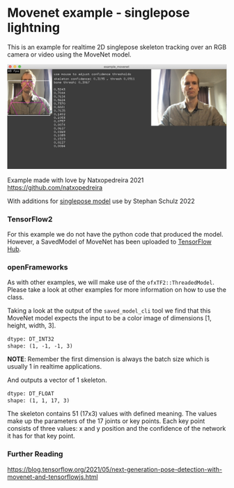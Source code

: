 # Movenet example - singlepose lightning
This is an example for realtime 2D singlepose skeleton tracking over an RGB camera or video using the MoveNet model.


![](screenshot.png)


Example made with love by Natxopedreira 2021  
https://github.com/natxopedreira

With additions for [singlepose model](https://tfhub.dev/google/movenet/singlepose/lightning/4) use by Stephan Schulz 2022


### TensorFlow2 
For this example we do not have the python code that produced the model. However, a SavedModel of MoveNet has been uploaded to [TensorFlow Hub](https://tfhub.dev).

### openFrameworks
As with other examples, we will make use of the `ofxTF2::ThreadedModel`. Please take a look at other examples for more information on how to use the class.

Taking a look at the output of the `saved_model_cli` tool we find that this MoveNet model expects the input to be a color image of dimensions [1, height, width, 3].
```shell
dtype: DT_INT32
shape: (1, -1, -1, 3)
```
__NOTE__: Remember the first dimension is always the batch size which is usually 1 in realtime applications.

And outputs a vector of 1 skeleton.
```shell
dtype: DT_FLOAT
shape: (1, 1, 17, 3)
```
The skeleton contains 51 (17x3) values with defined meaning. The values make up the parameters of the 17 joints or key points.
Each key point consists of three values: x and y position and the confidence of the network it has for that key point.

### Further Reading
https://blog.tensorflow.org/2021/05/next-generation-pose-detection-with-movenet-and-tensorflowjs.html
